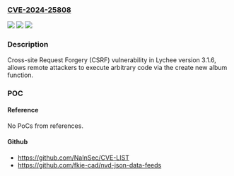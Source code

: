 ### [CVE-2024-25808](https://cve.mitre.org/cgi-bin/cvename.cgi?name=CVE-2024-25808)
![](https://img.shields.io/static/v1?label=Product&message=n%2Fa&color=blue)
![](https://img.shields.io/static/v1?label=Version&message=n%2Fa&color=blue)
![](https://img.shields.io/static/v1?label=Vulnerability&message=n%2Fa&color=brighgreen)

### Description

Cross-site Request Forgery (CSRF) vulnerability in Lychee version 3.1.6, allows remote attackers to execute arbitrary code via the create new album function.

### POC

#### Reference
No PoCs from references.

#### Github
- https://github.com/NaInSec/CVE-LIST
- https://github.com/fkie-cad/nvd-json-data-feeds

